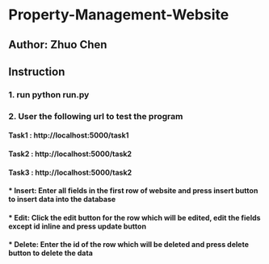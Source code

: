 # Property-Management-Website

## Author: Zhuo Chen

## Instruction
### 1. run python run.py
### 2. User the following url to test the program
#### Task1 : http://localhost:5000/task1
#### Task2 : http://localhost:5000/task2
#### Task3 : http://localhost:5000/task2
#### * Insert: Enter all fields in the first row of website and press insert button to insert data into the database
#### * Edit: Click the edit button for the row which will be edited, edit the fields except id inline and press update button
#### * Delete: Enter the id of the row which will be deleted and press delete button to delete the data
